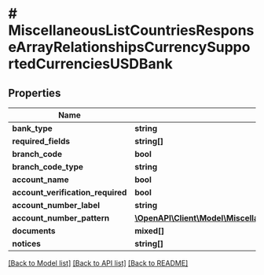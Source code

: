 # # MiscellaneousListCountriesResponseArrayRelationshipsCurrencySupportedCurrenciesUSDBank

## Properties

Name | Type | Description | Notes
------------ | ------------- | ------------- | -------------
**bank_type** | **string** |  |
**required_fields** | **string[]** |  |
**branch_code** | **bool** |  |
**branch_code_type** | **string** |  |
**account_name** | **bool** |  |
**account_verification_required** | **bool** |  |
**account_number_label** | **string** |  |
**account_number_pattern** | [**\OpenAPI\Client\Model\MiscellaneousListCountriesResponseArrayRelationshipsCurrencySupportedCurrenciesNGNBankAccountNumberPattern**](MiscellaneousListCountriesResponseArrayRelationshipsCurrencySupportedCurrenciesNGNBankAccountNumberPattern.md) |  |
**documents** | **mixed[]** |  |
**notices** | **string[]** |  |

[[Back to Model list]](../../README.md#models) [[Back to API list]](../../README.md#endpoints) [[Back to README]](../../README.md)

